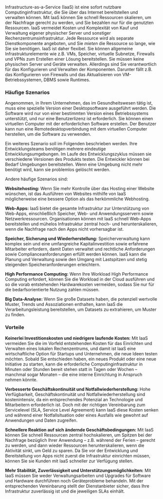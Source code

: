 Infrastructure-as-a-Service (IaaS) ist eine sofort nutzbare Computinginfrastruktur, die Sie über das Internet bereitstellen und verwalten können. Mit IaaS können Sie schnell Ressourcen skalieren, um der Nachfrage gerecht zu werden, und Sie bezahlen nur für die genutzten Ressourcen. IaaS vermeidet Kosten und Komplexität von Kauf und Verwaltung eigener physischer Server und sonstiger Rechenzentrumsinfrastruktur. Jede Ressource wird als separate Dienstkomponente angeboten, und Sie *mieten* die Ressource so lange, wie Sie sie benötigen. IaaS ist daher flexibel. Sie können allgemeine Infrastrukturelemente wie z.B. VMs, Speicher, virtuelle Subnetze, Firewalls und VPNs zum Erstellen einer Lösung bereitstellen. Sie müssen keine physischen Server und Geräte verwalten. Allerdings sind Sie verantwortlich für das Konfigurieren und Verwalten der Komponenten. Darunter fällt z.B. das Konfigurieren von Firewalls und das Aktualisieren von VM-Betriebssystemen, DBMS sowie Runtimes.

### <a name="common-scenarios"></a>Häufige Szenarios 

Angenommen, in Ihrem Unternehmen, das im Gesundheitswesen tätig ist, muss eine spezielle Version einer Desktopsoftware ausgeführt werden. Die Software wird nur von einer bestimmten Version eines Betriebssystems unterstützt, und nur eine Benutzerlizenz ist erforderlich. Sie können einen virtuellen Computer mit der erforderlichen Software erstellen. Der Benutzer kann nun eine Remotedesktopverbindung mit dem virtuellen Computer herstellen, um die Software zu verwenden.

Ein weiteres Szenario soll im Folgenden beschrieben werden. Ihre Entwicklungsteams benötigen mehrere eindeutige Entwicklungsumgebungen. Im Laufe des Entwicklungszyklus müssen sie verschiedene Versionen des Produkts testen. Die Entwickler können bei Bedarf Umgebungen bereitstellen. Wenn eine Umgebung nicht mehr benötigt wird, kann sie problemlos gelöscht werden.

Andere häufige Szenarios sind:

**Websitehosting:** Wenn Sie mehr Kontrolle über das Hosting einer Website wünschen, ist das Ausführen von Websites mithilfe von IaaS möglicherweise eine bessere Option als das herkömmliche Webhosting.

**Web-Apps:** IaaS bietet die gesamte Infrastruktur zur Unterstützung von Web-Apps, einschließlich Speicher, Web- und Anwendungsservern sowie Netzwerkressourcen. Organisationen können mit IaaS schnell Web-Apps bereitstellen und mühelos Infrastruktur zentral hoch- und herunterskalieren, wenn die Nachfrage nach den Apps nicht vorhersagbar ist.

**Speicher, Sicherung und Wiederherstellung:** Speicherverwaltung kann komplex sein und eine umfangreiche Kapitalinvestition sowie erfahrene Mitarbeiter erfordern, damit Daten verwaltet und rechtliche Anforderungen sowie Complianceanforderungen erfüllt werden können. IaaS kann die Planung und Verwaltung sowie den Umgang mit Lastspitzen und stetig steigenden Speicheranforderungen erleichtern.

**High Performance Computing:** Wenn Ihre Workload High Performance Computing erfordert, können Sie die Workload in der Cloud ausführen und so die vorab entstehenden Hardwarekosten vermeiden, sodass Sie nur für die bedarfsorientierte Nutzung zahlen müssen. 

**Big Data-Analyse:** Wenn Sie große Datasets haben, die potenziell wertvolle Muster, Trends und Assoziationen enthalten, kann IaaS die Verarbeitungsleistung bereitstellen, um Datasets zu extrahieren, um Muster zu finden.

### <a name="advantages"></a>Vorteile

**Keinerlei Investitionskosten und niedrigere laufende Kosten:** Mit IaaS vermeiden Sie die im Vorfeld entstehenden Kosten für das Einrichten und Verwalten eines lokalen Rechenzentrums, und damit ist IaaS eine wirtschaftliche Option für Startups und Unternehmen, die neue Ideen testen möchten. Sobald Sie entschieden haben, ein neues Produkt oder eine neue Initiative zu starten, kann die erforderliche Computinginfrastruktur in Minuten oder Stunden bereit stehen statt in Tagen oder Wochen – manchmal sogar Monaten – die eine interne Einrichtung in Anspruch nehmen könnte.

**Verbesserte Geschäftskontinuität und Notfallwiederherstellung:** Hohe Verfügbarkeit, Geschäftskontinuität und Notfallwiederherstellung sind kostenintensiv, da ein entsprechendes Potenzial an Technologie und Mitarbeitern erforderlich ist. Doch mit der richtigen Vereinbarung zum Servicelevel (SLA, Service Level Agreement) kann IaaS diese Kosten senken und während einer Notfallsituation oder eines Ausfalls wie gewohnt auf Anwendungen und Daten zugreifen.

**Schnellere Reaktion auf sich ändernde Geschäftsbedingungen:** Mit IaaS können Sie schnell Ressourcen zentral hochskalieren, um Spitzen bei der Nachfrage bezüglich Ihrer Anwendung – z.B. während der Ferien – gerecht zu werden, und dann wieder Ressourcen herunterskalieren, wenn die Aktivität sinkt, um Geld zu sparen. Da Sie vor der Entwicklung und Bereitstellung von Apps nicht zuerst die Infrastruktur einrichten müssen, können Sie sie Kunden mit IaaS schneller zur Verfügung stellen.

**Mehr Stabilität, Zuverlässigkeit und Unterstützungsmöglichkeiten:** Mit IaaS müssen Sie weder Verwaltungsarbeiten und Upgrades für Software und Hardware durchführen noch Geräteprobleme behandeln. Mit der entsprechenden Vereinbarung stellt der Dienstanbieter sicher, dass Ihre Infrastruktur zuverlässig ist und die jeweiligen SLAs einhält.
